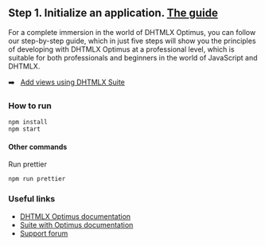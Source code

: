 ## Step 1. Initialize an application. [The guide](https://docs.dhtmlx.com/suite/optimus_guides__how_to_start_optimus.html#step1initializeanapplication)

For a complete immersion in the world of DHTMLX Optimus, you can follow our step-by-step guide, which in just five steps will show you the principles of developing with DHTMLX Optimus at a professional level, which is suitable for both professionals and beginners in the world of JavaScript and DHTMLX.

:arrow_right: &nbsp; [Add views using DHTMLX Suite](https://github.com/DHTMLX/optimus-demo-guide/tree/guide/step-2)


### How to run

```
npm install
npm start
```

#### Other commands

Run prettier

```
npm run prettier
```

### Useful links

- [DHTMLX Optimus documentation](https://docs.dhtmlx.com/suite/optimus_guides__index.html)
- [Suite with Optimus documentation](https://docs.dhtmlx.com/suite/optimus_guides__how_to_start_optimus.html)
- [Support forum](https://forum.dhtmlx.com/c/optimus)
